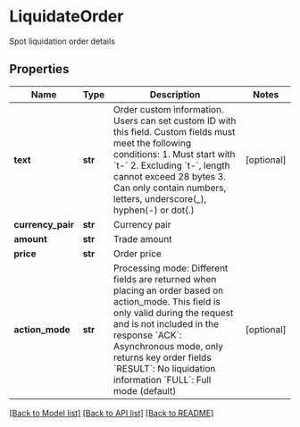 # LiquidateOrder

Spot liquidation order details
## Properties
Name | Type | Description | Notes
------------ | ------------- | ------------- | -------------
**text** | **str** | Order custom information. Users can set custom ID with this field. Custom fields must meet the following conditions:  1. Must start with &#x60;t-&#x60; 2. Excluding &#x60;t-&#x60;, length cannot exceed 28 bytes 3. Can only contain numbers, letters, underscore(_), hyphen(-) or dot(.)  | [optional] 
**currency_pair** | **str** | Currency pair | 
**amount** | **str** | Trade amount | 
**price** | **str** | Order price | 
**action_mode** | **str** | Processing mode:  Different fields are returned when placing an order based on action_mode. This field is only valid during the request and is not included in the response &#x60;ACK&#x60;: Asynchronous mode, only returns key order fields &#x60;RESULT&#x60;: No liquidation information &#x60;FULL&#x60;: Full mode (default) | [optional] 

[[Back to Model list]](../README.md#documentation-for-models) [[Back to API list]](../README.md#documentation-for-api-endpoints) [[Back to README]](../README.md)


